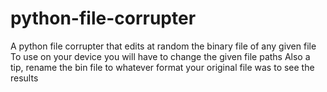 # python-file-corrupter
A python file corrupter that edits at random the binary file of any given file
To use on your device you will have to change the given file paths
Also a tip, rename the bin file to whatever format your original file was to see the results
